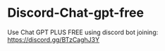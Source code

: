# Discord-Chat-gpt-free
Use Chat GPT PLUS FREE using discord bot joining: https://discord.gg/BTzCaghJ3Y







                          